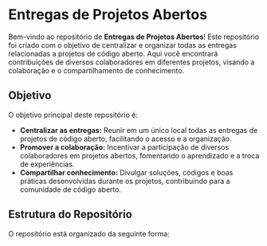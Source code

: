 # Entregas de Projetos Abertos

Bem-vindo ao repositório de **Entregas de Projetos Abertos**! Este repositório foi criado com o objetivo de centralizar e organizar todas as entregas relacionadas a projetos de código aberto. Aqui você encontrará contribuições de diversos colaboradores em diferentes projetos, visando a colaboração e o compartilhamento de conhecimento.

## Objetivo

O objetivo principal deste repositório é:

- **Centralizar as entregas:** Reunir em um único local todas as entregas de projetos de código aberto, facilitando o acesso e a organização.
- **Promover a colaboração:** Incentivar a participação de diversos colaboradores em projetos abertos, fomentando o aprendizado e a troca de experiências.
- **Compartilhar conhecimento:** Divulgar soluções, códigos e boas práticas desenvolvidas durante os projetos, contribuindo para a comunidade de código aberto.

## Estrutura do Repositório

O repositório está organizado da seguinte forma:

